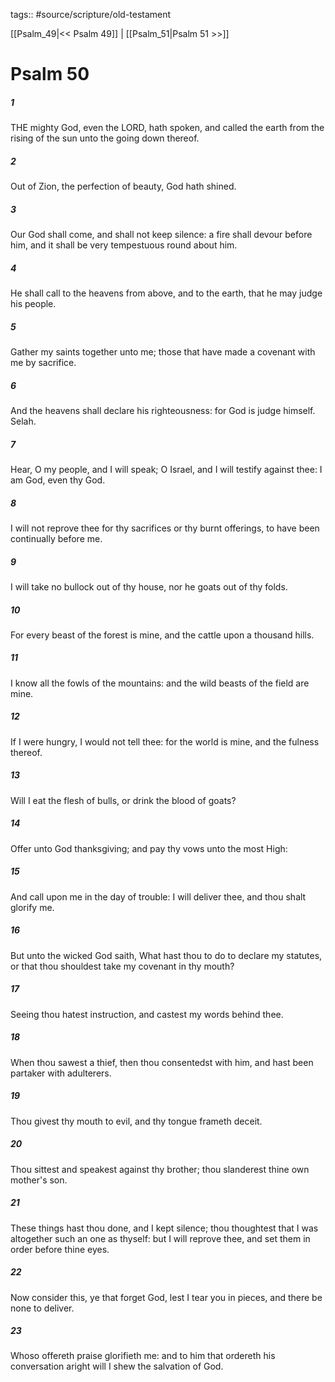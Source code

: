 tags:: #source/scripture/old-testament

[[Psalm_49|<< Psalm 49]] | [[Psalm_51|Psalm 51 >>]]

# Psalm 50

##### 1

THE mighty God, even the LORD, hath spoken, and called the earth from the rising of the sun unto the going down thereof.

##### 2

Out of Zion, the perfection of beauty, God hath shined.

##### 3

Our God shall come, and shall not keep silence: a fire shall devour before him, and it shall be very tempestuous round about him.

##### 4

He shall call to the heavens from above, and to the earth, that he may judge his people.

##### 5

Gather my saints together unto me; those that have made a covenant with me by sacrifice.

##### 6

And the heavens shall declare his righteousness: for God is judge himself. Selah.

##### 7

Hear, O my people, and I will speak; O Israel, and I will testify against thee: I am God, even thy God.

##### 8

I will not reprove thee for thy sacrifices or thy burnt offerings, to have been continually before me.

##### 9

I will take no bullock out of thy house, nor he goats out of thy folds.

##### 10

For every beast of the forest is mine, and the cattle upon a thousand hills.

##### 11

I know all the fowls of the mountains: and the wild beasts of the field are mine.

##### 12

If I were hungry, I would not tell thee: for the world is mine, and the fulness thereof.

##### 13

Will I eat the flesh of bulls, or drink the blood of goats?

##### 14

Offer unto God thanksgiving; and pay thy vows unto the most High:

##### 15

And call upon me in the day of trouble: I will deliver thee, and thou shalt glorify me.

##### 16

But unto the wicked God saith, What hast thou to do to declare my statutes, or that thou shouldest take my covenant in thy mouth?

##### 17

Seeing thou hatest instruction, and castest my words behind thee.

##### 18

When thou sawest a thief, then thou consentedst with him, and hast been partaker with adulterers.

##### 19

Thou givest thy mouth to evil, and thy tongue frameth deceit.

##### 20

Thou sittest and speakest against thy brother; thou slanderest thine own mother's son.

##### 21

These things hast thou done, and I kept silence; thou thoughtest that I was altogether such an one as thyself: but I will reprove thee, and set them in order before thine eyes.

##### 22

Now consider this, ye that forget God, lest I tear you in pieces, and there be none to deliver.

##### 23

Whoso offereth praise glorifieth me: and to him that ordereth his conversation aright will I shew the salvation of God.
